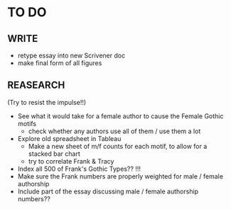 # TO DO

## WRITE

* retype essay into new Scrivener doc
* make final form of all figures

## REASEARCH

(Try to resist the impulse!!)

* See what it would take for a female author to cause the Female Gothic motifs
    * check whether any authors use all of them / use them a lot
* Explore old spreadsheet in Tableau
    * Make a new sheet of m/f counts for each motif, to allow for a stacked bar chart
    * try to correlate Frank & Tracy
* Index all 500 of Frank's Gothic Types?? !!!
* Make sure the Frank numbers are properly weighted for male / female authorship
* Include part of the essay discussing male / female authorship numbers??
